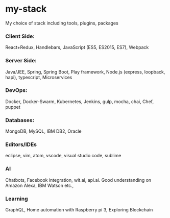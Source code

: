 # my-stack
My choice of stack including tools, plugins, packages

### Client Side:

React+Redux, Handlebars, JavaScript (ES5, ES2015, ES7), Webpack

### Server Side:

Java/JEE, Spring, Spring Boot, Play framework, Node.js (express, loopback, hapi), typescript, Microservices

### DevOps:

Docker, Docker-Swarm, Kubernetes, Jenkins, gulp, mocha, chai, Chef, puppet

### Databases:

MongoDB, MySQL, IBM DB2, Oracle 

### Editors/IDEs

eclipse, vim, atom, vscode, visual studio code, sublime

### AI

Chatbots, Facebook integration, wit.ai, api.ai. Good understanding on Amazon Alexa, IBM Watson etc., 

### Learning

GraphQL, Home automation with Raspberry pi 3, Exploring Blockchain
